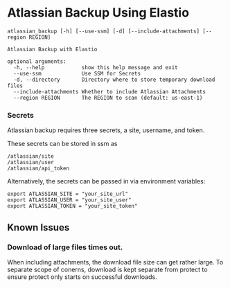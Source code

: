 # Atlassian Backup Using Elastio

```
atlassian_backup [-h] [--use-ssm] [-d] [--include-attachments] [--region REGION]

Atlassian Backup with Elastio

optional arguments:
  -h, --help            show this help message and exit
  --use-ssm             Use SSM for Secrets
  -d, --directory       Directory where to store temporary download files
  --include-attachments Whether to include Atlassian Attachments
  --region REGION       The REGION to scan (default: us-east-1)
```
### Secrets

Atlassian backup requires three secrets, a site, username, and token.

These secrets can be stored in ssm as 
```
/atlassian/site
/atlassian/user
/atlassian/api_token
```

Alternatively, the secrets can be passed in via environment variables:

```
export ATLASSIAN_SITE = "your_site_url"
export ATLASSIAN_USER = "your_site_user"
export ATLASSIAN_TOKEN = "your_site_token"
```

## Known Issues

### Download of large files times out.

When including attachments, the download file size can get rather large. To separate scope of conerns, download is kept separate from protect to ensure protect only starts on successful downloads.


